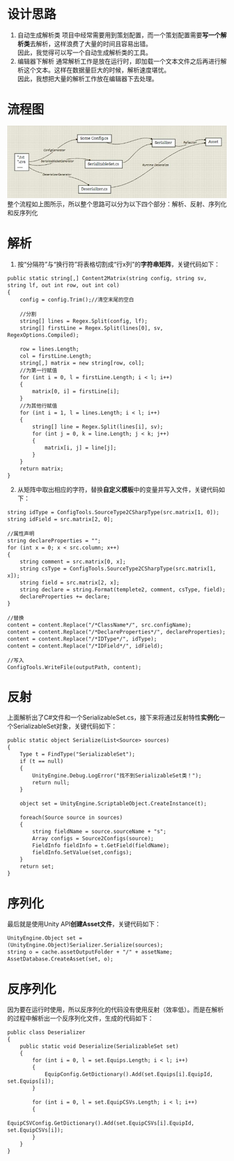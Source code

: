 # 设计思路
1. 自动生成解析类
项目中经常需要用到策划配置，而一个策划配置需要**写一个解析类**去解析，这样浪费了大量的时间且容易出错。<br>
因此，我觉得可以写一个自动生成解析类的工具。<br>
2. 编辑器下解析
通常解析工作是放在运行时，即加载一个文本文件之后再进行解析这个文本。这样在数据量巨大的时候，解析速度堪忧。<br>
因此，我想把大量的解析工作放在编辑器下去处理。<br>

# 流程图
![](https://github.com/RickJiangShu/Documents/blob/master/ConfigManager/p1.jpg "")<br>
整个流程如上图所示，所以整个思路可以分为以下四个部分：解析、反射、序列化和反序列化

# 解析
1. 按“分隔符”与“换行符”将表格切割成“行x列”的**字符串矩阵**，关键代码如下：
```
public static string[,] Content2Matrix(string config, string sv, string lf, out int row, out int col)
{
    config = config.Trim();//清空末尾的空白

    //分割
    string[] lines = Regex.Split(config, lf);
    string[] firstLine = Regex.Split(lines[0], sv, RegexOptions.Compiled);
            
    row = lines.Length;
    col = firstLine.Length;
    string[,] matrix = new string[row, col];
    //为第一行赋值
    for (int i = 0, l = firstLine.Length; i < l; i++)
    {
        matrix[0, i] = firstLine[i];
    }
    //为其他行赋值
    for (int i = 1, l = lines.Length; i < l; i++)
    {
        string[] line = Regex.Split(lines[i], sv);
        for (int j = 0, k = line.Length; j < k; j++)
        {
            matrix[i, j] = line[j];
        }
    }
    return matrix;
}
```

2. 从矩阵中取出相应的字符，替换**自定义模板**中的变量并写入文件，关键代码如下：
```
string idType = ConfigTools.SourceType2CSharpType(src.matrix[1, 0]);
string idField = src.matrix[2, 0];

//属性声明
string declareProperties = "";
for (int x = 0; x < src.column; x++)
{
    string comment = src.matrix[0, x];
    string csType = ConfigTools.SourceType2CSharpType(src.matrix[1, x]);
    string field = src.matrix[2, x];
    string declare = string.Format(templete2, comment, csType, field);
    declareProperties += declare;
}

//替换
content = content.Replace("/*ClassName*/", src.configName);
content = content.Replace("/*DeclareProperties*/", declareProperties);
content = content.Replace("/*IDType*/", idType);
content = content.Replace("/*IDField*/", idField);

//写入
ConfigTools.WriteFile(outputPath, content);
```
# 反射
上面解析出了C#文件和一个SerializableSet.cs，接下来将通过反射特性**实例化**一个SerializableSet对象，关键代码如下：
```
public static object Serialize(List<Source> sources)
{
    Type t = FindType("SerializableSet");
    if (t == null)
    {
        UnityEngine.Debug.LogError("找不到SerializableSet类！");
        return null;
    }

    object set = UnityEngine.ScriptableObject.CreateInstance(t);

    foreach(Source source in sources)
    {
        string fieldName = source.sourceName + "s";
        Array configs = Source2Configs(source);
        FieldInfo fieldInfo = t.GetField(fieldName);
        fieldInfo.SetValue(set,configs);
    }
    return set;
}
```

# 序列化
最后就是使用Unity API**创建Asset文件**，关键代码如下：
```
UnityEngine.Object set = (UnityEngine.Object)Serializer.Serialize(sources);
string o = cache.assetOutputFolder + "/" + assetName;
AssetDatabase.CreateAsset(set, o);
```

# 反序列化
因为要在运行时使用，所以反序列化的代码没有使用反射（效率低）。而是在解析的过程中解析出一个反序列化文件，生成的代码如下：
```
public class Deserializer
{
    public static void Deserialize(SerializableSet set)
    {
        for (int i = 0, l = set.Equips.Length; i < l; i++)
        {
            EquipConfig.GetDictionary().Add(set.Equips[i].EquipId, set.Equips[i]);
        }

        for (int i = 0, l = set.EquipCSVs.Length; i < l; i++)
        {
            EquipCSVConfig.GetDictionary().Add(set.EquipCSVs[i].EquipId, set.EquipCSVs[i]);
        }
    }
}
```
